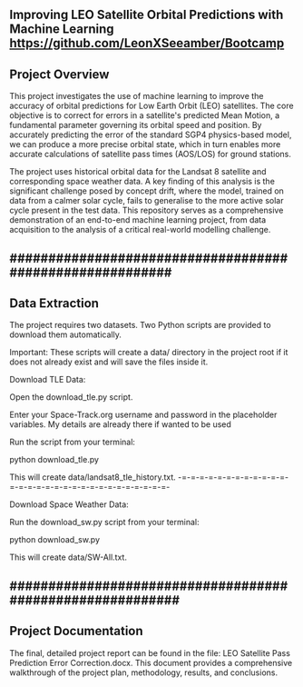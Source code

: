 Improving LEO Satellite Orbital Predictions with Machine Learning
https://github.com/LeonXSeeamber/Bootcamp
--------------------------------------------------------
Project Overview
--------------------------------------------------------
This project investigates the use of machine learning to improve the accuracy of orbital predictions for Low Earth Orbit (LEO) satellites. The core objective is to correct for errors in a satellite's predicted Mean Motion, a fundamental parameter governing its orbital speed and position. By accurately predicting the error of the standard SGP4 physics-based model, we can produce a more precise orbital state, which in turn enables more accurate calculations of satellite pass times (AOS/LOS) for ground stations.

The project uses historical orbital data for the Landsat 8 satellite and corresponding space weather data. A key finding of this analysis is the significant challenge posed by concept drift, where the model, trained on data from a calmer solar cycle, fails to generalise to the more active solar cycle present in the test data. This repository serves as a comprehensive demonstration of an end-to-end machine learning project, from data acquisition to the analysis of a critical real-world modelling challenge.

#########################################################
--------------------------------------------------------
Data Extraction
--------------------------------------------------------
The project requires two datasets. Two Python scripts are provided to download them automatically.

Important: These scripts will create a data/ directory in the project root if it does not already exist and will save the files inside it.

Download TLE Data:

Open the download_tle.py script.

Enter your Space-Track.org username and password in the placeholder variables. My details are already there if wanted to be used

Run the script from your terminal:

python download_tle.py

This will create data/landsat8_tle_history.txt.
-=-=-=-=-=-=-=-=-=-=-=-=-=-=-=-=-=-=-=-=-=-=-=-=-=-=-=-=-=-=-

Download Space Weather Data:

Run the download_sw.py script from your terminal:

python download_sw.py

This will create data/SW-All.txt.

##########################################################
--------------------------------------------------------
Project Documentation
--------------------------------------------------------
The final, detailed project report can be found in the file: LEO Satellite Pass Prediction Error Correction.docx. This document provides a comprehensive walkthrough of the project plan, methodology, results, and conclusions.

